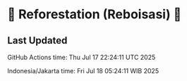 
# 🌳 Reforestation (Reboisasi) 🌲

## Last Updated

GitHub Actions time: Thu Jul 17 22:24:11 UTC 2025

Indonesia/Jakarta time: Fri Jul 18 05:24:11 WIB 2025
